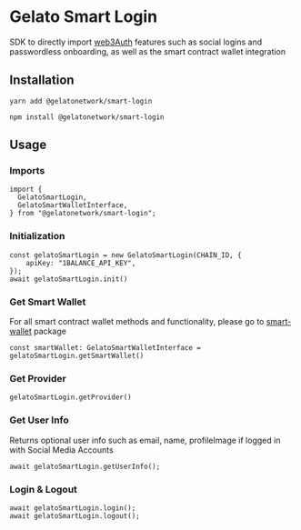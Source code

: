 # Gelato Smart Login

SDK to directly import [web3Auth](https://web3auth.io/) features such as social logins and passwordless onboarding, as well as the smart contract wallet integration 

## Installation

`yarn add @gelatonetwork/smart-login`

`npm install @gelatonetwork/smart-login`

## Usage

### Imports

```
import {
  GelatoSmartLogin,
  GelatoSmartWalletInterface,
} from "@gelatonetwork/smart-login";
```

### Initialization

```
const gelatoSmartLogin = new GelatoSmartLogin(CHAIN_ID, {
    apiKey: "1BALANCE_API_KEY",
});
await gelatoSmartLogin.init()
```

### Get Smart Wallet
For all smart contract wallet methods and functionality, please go to [smart-wallet](../smart-wallet/README.md) package
```
const smartWallet: GelatoSmartWalletInterface = gelatoSmartLogin.getSmartWallet()
```

### Get Provider

```
gelatoSmartLogin.getProvider()
```

### Get User Info
Returns optional user info such as email, name, profileImage if logged in with Social Media Accounts

```
await gelatoSmartLogin.getUserInfo();
```

### Login & Logout

```
await gelatoSmartLogin.login();
await gelatoSmartLogin.logout();
```
